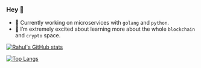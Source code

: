 ### Hey 👋

<!--
**rahulkp220/rahulkp220** is a ✨ _special_ ✨ repository because its `README.md` (this file) appears on your GitHub profile.
-->

- 🔭 Currently working on microservices with `golang` and `python`.
- 🌱 I’m extremely excited about learning more about the whole `blockchain` and `crypto` space. 


[![Rahul's GitHub stats](https://github-readme-stats.vercel.app/api?username=rahulkp220&show_icons=true&theme=tokyonight&count_private=true&hide=contribs)](https://github.com/rahulkp220/github-readme-stats)

[![Top Langs](https://github-readme-stats.vercel.app/api/top-langs/?username=rahulkp220&hide=dart,hcl,objective-c,java,dockerfile,swift,kotlin,html,shell)](https://github.com/rahulkp220/)
